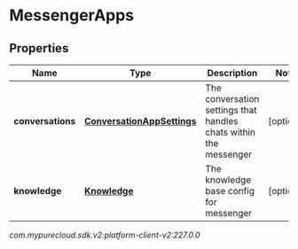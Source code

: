 # MessengerApps


## Properties

| Name | Type | Description | Notes |
| ------------ | ------------- | ------------- | ------------- |
| **conversations** | [**ConversationAppSettings**](ConversationAppSettings) | The conversation settings that handles chats within the messenger |  [optional] |
| **knowledge** | [**Knowledge**](Knowledge) | The knowledge base config for messenger |  [optional] |




_com.mypurecloud.sdk.v2:platform-client-v2:227.0.0_
